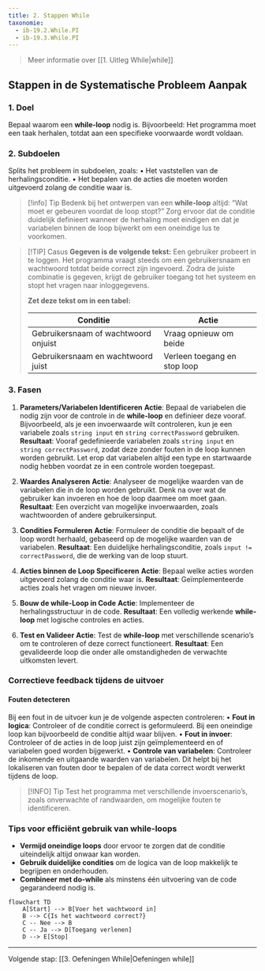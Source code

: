```yaml
---
title: 2. Stappen While
taxonomie:
  - ib-19.2.While.PI
  - ib-19.3.While.PI
---
```


> Meer informatie over [[1. Uitleg While|while]]

## Stappen in de Systematische Probleem Aanpak
### 1. Doel
Bepaal waarom een **while-loop** nodig is. Bijvoorbeeld: Het programma moet een taak herhalen, totdat aan een specifieke voorwaarde wordt voldaan.

### 2. Subdoelen
Splits het probleem in subdoelen, zoals:
	• Het vaststellen van de herhalingsconditie.
	• Het bepalen van de acties die moeten worden uitgevoerd zolang de conditie waar is.

> [!info] Tip
> Bedenk bij het ontwerpen van een **while-loop** altijd: “Wat moet er gebeuren voordat de loop stopt?” Zorg ervoor dat de conditie duidelijk definieert wanneer de herhaling moet eindigen en dat je variabelen binnen de loop bijwerkt om een oneindige lus te voorkomen.

> [!TIP] Casus
> **Gegeven is de volgende tekst:**
> Een gebruiker probeert in te loggen. Het programma vraagt steeds om een gebruikersnaam en wachtwoord totdat beide correct zijn ingevoerd. Zodra de juiste combinatie is gegeven, krijgt de gebruiker toegang tot het systeem en stopt het vragen naar inloggegevens.
> 
> **Zet deze tekst om in een tabel:**
> 
> | Conditie                                    | Actie                   |
> | ------------------------------------------- | ----------------------- |
> | Gebruikersnaam of wachtwoord onjuist                         | Vraag opnieuw om beide |
> | Gebruikersnaam en wachtwoord juist  | Verleen toegang en stop loop        |

### 3. Fasen
1. **Parameters/Variabelen Identificeren**
	**Actie**: Bepaal de variabelen die nodig zijn voor de controle in de **while-loop** en definieer deze vooraf. Bijvoorbeeld, als je een invoerwaarde wilt controleren, kun je een variabele zoals `string input` en `string correctPassword` gebruiken.
	**Resultaat**: Vooraf gedefinieerde variabelen zoals `string input` en `string correctPassword`, zodat deze zonder fouten in de loop kunnen worden gebruikt. Let erop dat variabelen altijd een type en startwaarde nodig hebben voordat ze in een controle worden toegepast.

2. **Waardes Analyseren**
	**Actie**: Analyseer de mogelijke waarden van de variabelen die in de loop worden gebruikt. Denk na over wat de gebruiker kan invoeren en hoe de loop daarmee om moet gaan.
	**Resultaat**: Een overzicht van mogelijke invoerwaarden, zoals wachtwoorden of andere gebruikersinput.

3. **Condities Formuleren**
	**Actie**: Formuleer de conditie die bepaalt of de loop wordt herhaald, gebaseerd op de mogelijke waarden van de variabelen.
	**Resultaat**: Een duidelijke herhalingsconditie, zoals `input != correctPassword`, die de werking van de loop stuurt.

4. **Acties binnen de Loop Specificeren**
	**Actie**: Bepaal welke acties worden uitgevoerd zolang de conditie waar is.
	**Resultaat**: Geïmplementeerde acties zoals het vragen om nieuwe invoer.

5. **Bouw de while-Loop in Code**
	**Actie**: Implementeer de herhalingsstructuur in de code.
	**Resultaat**: Een volledig werkende **while-loop** met logische controles en acties.

6. **Test en Valideer**
	**Actie**: Test de **while-loop** met verschillende scenario’s om te controleren of deze correct functioneert.
	**Resultaat**: Een gevalideerde loop die onder alle omstandigheden de verwachte uitkomsten levert.

### Correctieve feedback tijdens de uitvoer
#### Fouten detecteren
Bij een fout in de uitvoer kun je de volgende aspecten controleren:
	• **Fout in logica**: Controleer of de conditie correct is geformuleerd. Bij een oneindige loop kan bijvoorbeeld de conditie altijd waar blijven.
	• **Fout in invoer**: Controleer of de acties in de loop juist zijn geïmplementeerd en of variabelen goed worden bijgewerkt.
	• **Controle van variabelen**: Controleer de inkomende en uitgaande waarden van variabelen. Dit helpt bij het lokaliseren van fouten door te bepalen of de data correct wordt verwerkt tijdens de loop.

> [!INFO] Tip
> Test het programma met verschillende invoerscenario’s, zoals onverwachte of randwaarden, om mogelijke fouten te identificeren.

### Tips voor efficiënt gebruik van while-loops
- **Vermijd oneindige loops** door ervoor te zorgen dat de conditie uiteindelijk altijd onwaar kan worden.
- **Gebruik duidelijke condities** om de logica van de loop makkelijk te begrijpen en onderhouden.
- **Combineer met do-while** als minstens één uitvoering van de code gegarandeerd nodig is.

```mermaid
flowchart TD
    A[Start] --> B[Voer het wachtwoord in]
    B --> C{Is het wachtwoord correct?}
    C -- Nee --> B
    C -- Ja --> D[Toegang verlenen]
    D --> E[Stop]
```
---

Volgende stap: [[3. Oefeningen While|Oefeningen while]]

